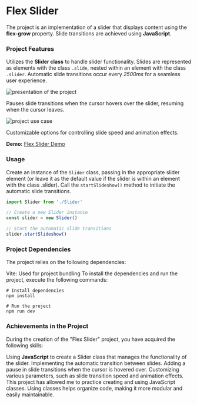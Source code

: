 # Flex Slider

The project is an implementation of a slider that displays content using the **flex-grow** property. Slide transitions are achieved using **JavaScript**.

### Project Features

Utilizes the **Slider class** to handle slider functionality.
Slides are represented as elements with the class `.slide`, nested within an element with the class `.slider`.
Automatic slide transitions occur every _2500ms_ for a seamless user experience.

![presentation of the project](./docs/presentation.gif)

Pauses slide transitions when the cursor hovers over the slider, resuming when the cursor leaves.

![project use case](./docs/use-case.gif)

Customizable options for controlling slide speed and animation effects.

**Demo:** [Flex Slider Demo](https://dmitrylasuta.github.io/flex-slider/)

### Usage

Create an instance of the `Slider` class, passing in the appropriate slider element (or leave it as the default value if the slider is within an element with the class .slider).
Call the `startSlideshow()` method to initiate the automatic slide transitions.

```javascript
import Slider from './Slider'

// Create a new Slider instance
const slider = new Slider()

// Start the automatic slide transitions
slider.startSlideshow()
```

### Project Dependencies

The project relies on the following dependencies:

Vite: Used for project bundling
To install the dependencies and run the project, execute the following commands:

```shell
# Install dependencies
npm install

# Run the project
npm run dev
```

### Achievements in the Project

During the creation of the "Flex Slider" project, you have acquired the following skills:

Using **JavaScript** to create a Slider class that manages the functionality of the slider.
Implementing the automatic transition between slides.
Adding a pause in slide transitions when the cursor is hovered over.
Customizing various parameters, such as slide transition speed and animation effects.
This project has allowed me to practice creating and using JavaScript classes. Using classes helps organize code, making it more modular and easily maintainable.

